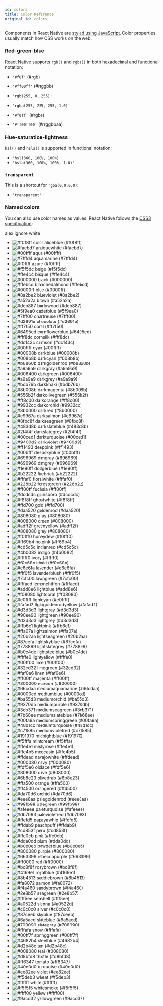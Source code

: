 ```yaml
---
id: colors
title: Color Reference
original_id: colors
---
```


Components in React Native are [styled using JavaScript](style.md). Color properties usually match how [CSS works on the web](https://developer.mozilla.org/en-US/docs/Web/CSS/color_value).

### Red-green-blue

React Native supports `rgb()` and `rgba()` in both hexadecimal and functional notation:

- `'#f0f'` (#rgb)

- `'#ff00ff'` (#rrggbb)

- `'rgb(255, 0, 255)'`

- `'rgba(255, 255, 255, 1.0)'`

- `'#f0ff'` (#rgba)

- `'#ff00ff00'` (#rrggbbaa)

### Hue-saturation-lightness

`hsl()` and `hsla()` is supported in functional notation:

- `'hsl(360, 100%, 100%)'`
- `'hsla(360, 100%, 100%, 1.0)'`

### `transparent`

This is a shortcut for `rgba(0,0,0,0)`:

- `'transparent'`

### Named colors

You can also use color names as values. React Native follows the [CSS3 specification](http://www.w3.org/TR/css3-color/#svg-color):

alex ignore white

- ![#f0f8ff](https://placehold.it/15/f0f8ff/000000?text=+) color aliceblue (#f0f8ff)
- ![#faebd7](https://placehold.it/15/faebd7/000000?text=+) antiquewhite (#faebd7)
- ![#00ffff](https://placehold.it/15/00ffff/000000?text=+) aqua (#00ffff)
- ![#7fffd4](https://placehold.it/15/7fffd4/000000?text=+) aquamarine (#7fffd4)
- ![#f0ffff](https://placehold.it/15/f0ffff/000000?text=+) azure (#f0ffff)
- ![#f5f5dc](https://placehold.it/15/f5f5dc/000000?text=+) beige (#f5f5dc)
- ![#ffe4c4](https://placehold.it/15/ffe4c4/000000?text=+) bisque (#ffe4c4)
- ![#000000](https://placehold.it/15/000000/000000?text=+) black (#000000)
- ![#ffebcd](https://placehold.it/15/ffebcd/000000?text=+) blanchedalmond (#ffebcd)
- ![#0000ff](https://placehold.it/15/0000ff/000000?text=+) blue (#0000ff)
- ![#8a2be2](https://placehold.it/15/8a2be2/000000?text=+) blueviolet (#8a2be2)
- ![#a52a2a](https://placehold.it/15/a52a2a/000000?text=+) brown (#a52a2a)
- ![#deb887](https://placehold.it/15/deb887/000000?text=+) burlywood (#deb887)
- ![#5f9ea0](https://placehold.it/15/5f9ea0/000000?text=+) cadetblue (#5f9ea0)
- ![#7fff00](https://placehold.it/15/7fff00/000000?text=+) chartreuse (#7fff00)
- ![#d2691e](https://placehold.it/15/d2691e/000000?text=+) chocolate (#d2691e)
- ![#ff7f50](https://placehold.it/15/ff7f50/000000?text=+) coral (#ff7f50)
- ![#6495ed](https://placehold.it/15/6495ed/000000?text=+) cornflowerblue (#6495ed)
- ![#fff8dc](https://placehold.it/15/fff8dc/000000?text=+) cornsilk (#fff8dc)
- ![#dc143c](https://placehold.it/15/dc143c/000000?text=+) crimson (#dc143c)
- ![#00ffff](https://placehold.it/15/00ffff/000000?text=+) cyan (#00ffff)
- ![#00008b](https://placehold.it/15/00008b/000000?text=+) darkblue (#00008b)
- ![#008b8b](https://placehold.it/15/008b8b/000000?text=+) darkcyan (#008b8b)
- ![#b8860b](https://placehold.it/15/b8860b/000000?text=+) darkgoldenrod (#b8860b)
- ![#a9a9a9](https://placehold.it/15/a9a9a9/000000?text=+) darkgray (#a9a9a9)
- ![#006400](https://placehold.it/15/006400/000000?text=+) darkgreen (#006400)
- ![#a9a9a9](https://placehold.it/15/a9a9a9/000000?text=+) darkgrey (#a9a9a9)
- ![#bdb76b](https://placehold.it/15/bdb76b/000000?text=+) darkkhaki (#bdb76b)
- ![#8b008b](https://placehold.it/15/8b008b/000000?text=+) darkmagenta (#8b008b)
- ![#556b2f](https://placehold.it/15/556b2f/000000?text=+) darkolivegreen (#556b2f)
- ![#ff8c00](https://placehold.it/15/ff8c00/000000?text=+) darkorange (#ff8c00)
- ![#9932cc](https://placehold.it/15/9932cc/000000?text=+) darkorchid (#9932cc)
- ![#8b0000](https://placehold.it/15/8b0000/000000?text=+) darkred (#8b0000)
- ![#e9967a](https://placehold.it/15/e9967a/000000?text=+) darksalmon (#e9967a)
- ![#8fbc8f](https://placehold.it/15/8fbc8f/000000?text=+) darkseagreen (#8fbc8f)
- ![#483d8b](https://placehold.it/15/483d8b/000000?text=+) darkslateblue (#483d8b)
- ![#2f4f4f](https://placehold.it/15/2f4f4f/000000?text=+) darkslategrey (#2f4f4f)
- ![#00ced1](https://placehold.it/15/00ced1/000000?text=+) darkturquoise (#00ced1)
- ![#9400d3](https://placehold.it/15/9400d3/000000?text=+) darkviolet (#9400d3)
- ![#ff1493](https://placehold.it/15/ff1493/000000?text=+) deeppink (#ff1493)
- ![#00bfff](https://placehold.it/15/00bfff/000000?text=+) deepskyblue (#00bfff)
- ![#696969](https://placehold.it/15/696969/000000?text=+) dimgray (#696969)
- ![#696969](https://placehold.it/15/696969/000000?text=+) dimgrey (#696969)
- ![#1e90ff](https://placehold.it/15/1e90ff/000000?text=+) dodgerblue (#1e90ff)
- ![#b22222](https://placehold.it/15/b22222/000000?text=+) firebrick (#b22222)
- ![#fffaf0](https://placehold.it/15/fffaf0/000000?text=+) floralwhite (#fffaf0)
- ![#228b22](https://placehold.it/15/228b22/000000?text=+) forestgreen (#228b22)
- ![#ff00ff](https://placehold.it/15/ff00ff/000000?text=+) fuchsia (#ff00ff)
- ![#dcdcdc](https://placehold.it/15/dcdcdc/000000?text=+) gainsboro (#dcdcdc)
- ![#f8f8ff](https://placehold.it/15/f8f8ff/000000?text=+) ghostwhite (#f8f8ff)
- ![#ffd700](https://placehold.it/15/ffd700/000000?text=+) gold (#ffd700)
- ![#daa520](https://placehold.it/15/daa520/000000?text=+) goldenrod (#daa520)
- ![#808080](https://placehold.it/15/808080/000000?text=+) gray (#808080)
- ![#008000](https://placehold.it/15/008000/000000?text=+) green (#008000)
- ![#adff2f](https://placehold.it/15/adff2f/000000?text=+) greenyellow (#adff2f)
- ![#808080](https://placehold.it/15/808080/000000?text=+) grey (#808080)
- ![#f0fff0](https://placehold.it/15/f0fff0/000000?text=+) honeydew (#f0fff0)
- ![#ff69b4](https://placehold.it/15/ff69b4/000000?text=+) hotpink (#ff69b4)
- ![#cd5c5c](https://placehold.it/15/cd5c5c/000000?text=+) indianred (#cd5c5c)
- ![#4b0082](https://placehold.it/15/4b0082/000000?text=+) indigo (#4b0082)
- ![#fffff0](https://placehold.it/15/fffff0/000000?text=+) ivory (#fffff0)
- ![#f0e68c](https://placehold.it/15/f0e68c/000000?text=+) khaki (#f0e68c)
- ![#e6e6fa](https://placehold.it/15/e6e6fa/000000?text=+) lavender (#e6e6fa)
- ![#fff0f5](https://placehold.it/15/fff0f5/000000?text=+) lavenderblush (#fff0f5)
- ![#7cfc00](https://placehold.it/15/7cfc00/000000?text=+) lawngreen (#7cfc00)
- ![#fffacd](https://placehold.it/15/fffacd/000000?text=+) lemonchiffon (#fffacd)
- ![#add8e6](https://placehold.it/15/add8e6/000000?text=+) lightblue (#add8e6)
- ![#f08080](https://placehold.it/15/f08080/000000?text=+) lightcoral (#f08080)
- ![#e0ffff](https://placehold.it/15/e0ffff/000000?text=+) lightcyan (#e0ffff)
- ![#fafad2](https://placehold.it/15/fafad2/000000?text=+) lightgoldenrodyellow (#fafad2)
- ![#d3d3d3](https://placehold.it/15/d3d3d3/000000?text=+) lightgray (#d3d3d3)
- ![#90ee90](https://placehold.it/15/90ee90/000000?text=+) lightgreen (#90ee90)
- ![#d3d3d3](https://placehold.it/15/d3d3d3/000000?text=+) lightgrey (#d3d3d3)
- ![#ffb6c1](https://placehold.it/15/ffb6c1/000000?text=+) lightpink (#ffb6c1)
- ![#ffa07a](https://placehold.it/15/ffa07a/000000?text=+) lightsalmon (#ffa07a)
- ![#20b2aa](https://placehold.it/15/20b2aa/000000?text=+) lightseagreen (#20b2aa)
- ![#87cefa](https://placehold.it/15/87cefa/000000?text=+) lightskyblue (#87cefa)
- ![#778899](https://placehold.it/15/778899/000000?text=+) lightslategrey (#778899)
- ![#b0c4de](https://placehold.it/15/b0c4de/000000?text=+) lightsteelblue (#b0c4de)
- ![#ffffe0](https://placehold.it/15/ffffe0/000000?text=+) lightyellow (#ffffe0)
- ![#00ff00](https://placehold.it/15/00ff00/000000?text=+) lime (#00ff00)
- ![#32cd32](https://placehold.it/15/32cd32/000000?text=+) limegreen (#32cd32)
- ![#faf0e6](https://placehold.it/15/faf0e6/000000?text=+) linen (#faf0e6)
- ![#ff00ff](https://placehold.it/15/ff00ff/000000?text=+) magenta (#ff00ff)
- ![#800000](https://placehold.it/15/800000/000000?text=+) maroon (#800000)
- ![#66cdaa](https://placehold.it/15/66cdaa/000000?text=+) mediumaquamarine (#66cdaa)
- ![#0000cd](https://placehold.it/15/0000cd/000000?text=+) mediumblue (#0000cd)
- ![#ba55d3](https://placehold.it/15/ba55d3/000000?text=+) mediumorchid (#ba55d3)
- ![#9370db](https://placehold.it/15/9370db/000000?text=+) mediumpurple (#9370db)
- ![#3cb371](https://placehold.it/15/3cb371/000000?text=+) mediumseagreen (#3cb371)
- ![#7b68ee](https://placehold.it/15/7b68ee/000000?text=+) mediumslateblue (#7b68ee)
- ![#00fa9a](https://placehold.it/15/00fa9a/000000?text=+) mediumspringgreen (#00fa9a)
- ![#48d1cc](https://placehold.it/15/48d1cc/000000?text=+) mediumturquoise (#48d1cc)
- ![#c71585](https://placehold.it/15/c71585/000000?text=+) mediumvioletred (#c71585)
- ![#191970](https://placehold.it/15/191970/000000?text=+) midnightblue (#191970)
- ![#f5fffa](https://placehold.it/15/f5fffa/000000?text=+) mintcream (#f5fffa)
- ![#ffe4e1](https://placehold.it/15/ffe4e1/000000?text=+) mistyrose (#ffe4e1)
- ![#ffe4b5](https://placehold.it/15/ffe4b5/000000?text=+) moccasin (#ffe4b5)
- ![#ffdead](https://placehold.it/15/ffdead/000000?text=+) navajowhite (#ffdead)
- ![#000080](https://placehold.it/15/000080/000000?text=+) navy (#000080)
- ![#fdf5e6](https://placehold.it/15/fdf5e6/000000?text=+) oldlace (#fdf5e6)
- ![#808000](https://placehold.it/15/808000/000000?text=+) olive (#808000)
- ![#6b8e23](https://placehold.it/15/6b8e23/000000?text=+) olivedrab (#6b8e23)
- ![#ffa500](https://placehold.it/15/ffa500/000000?text=+) orange (#ffa500)
- ![#ff4500](https://placehold.it/15/ff4500/000000?text=+) orangered (#ff4500)
- ![#da70d6](https://placehold.it/15/da70d6/000000?text=+) orchid (#da70d6)
- ![#eee8aa](https://placehold.it/15/eee8aa/000000?text=+) palegoldenrod (#eee8aa)
- ![#98fb98](https://placehold.it/15/98fb98/000000?text=+) palegreen (#98fb98)
- ![#afeeee](https://placehold.it/15/afeeee/000000?text=+) paleturquoise (#afeeee)
- ![#db7093](https://placehold.it/15/db7093/000000?text=+) palevioletred (#db7093)
- ![#ffefd5](https://placehold.it/15/ffefd5/000000?text=+) papayawhip (#ffefd5)
- ![#ffdab9](https://placehold.it/15/ffdab9/000000?text=+) peachpuff (#ffdab9)
- ![#cd853f](https://placehold.it/15/cd853f/000000?text=+) peru (#cd853f)
- ![#ffc0cb](https://placehold.it/15/ffc0cb/000000?text=+) pink (#ffc0cb)
- ![#dda0dd](https://placehold.it/15/dda0dd/000000?text=+) plum (#dda0dd)
- ![#b0e0e6](https://placehold.it/15/b0e0e6/000000?text=+) powderblue (#b0e0e6)
- ![#800080](https://placehold.it/15/800080/000000?text=+) purple (#800080)
- ![#663399](https://placehold.it/15/663399/000000?text=+) rebeccapurple (#663399)
- ![#ff0000](https://placehold.it/15/ff0000/000000?text=+) red (#ff0000)
- ![#bc8f8f](https://placehold.it/15/bc8f8f/000000?text=+) rosybrown (#bc8f8f)
- ![#4169e1](https://placehold.it/15/4169e1/000000?text=+) royalblue (#4169e1)
- ![#8b4513](https://placehold.it/15/8b4513/000000?text=+) saddlebrown (#8b4513)
- ![#fa8072](https://placehold.it/15/fa8072/000000?text=+) salmon (#fa8072)
- ![#f4a460](https://placehold.it/15/f4a460/000000?text=+) sandybrown (#f4a460)
- ![#2e8b57](https://placehold.it/15/2e8b57/000000?text=+) seagreen (#2e8b57)
- ![#fff5ee](https://placehold.it/15/fff5ee/000000?text=+) seashell (#fff5ee)
- ![#a0522d](https://placehold.it/15/a0522d/000000?text=+) sienna (#a0522d)
- ![#c0c0c0](https://placehold.it/15/c0c0c0/000000?text=+) silver (#c0c0c0)
- ![#87ceeb](https://placehold.it/15/87ceeb/000000?text=+) skyblue (#87ceeb)
- ![#6a5acd](https://placehold.it/15/6a5acd/000000?text=+) slateblue (#6a5acd)
- ![#708090](https://placehold.it/15/708090/000000?text=+) slategray (#708090)
- ![#fffafa](https://placehold.it/15/fffafa/000000?text=+) snow (#fffafa)
- ![#00ff7f](https://placehold.it/15/00ff7f/000000?text=+) springgreen (#00ff7f)
- ![#4682b4](https://placehold.it/15/4682b4/000000?text=+) steelblue (#4682b4)
- ![#d2b48c](https://placehold.it/15/d2b48c/000000?text=+) tan (#d2b48c)
- ![#008080](https://placehold.it/15/008080/000000?text=+) teal (#008080)
- ![#d8bfd8](https://placehold.it/15/d8bfd8/000000?text=+) thistle (#d8bfd8)
- ![#ff6347](https://placehold.it/15/ff6347/000000?text=+) tomato (#ff6347)
- ![#40e0d0](https://placehold.it/15/40e0d0/000000?text=+) turquoise (#40e0d0)
- ![#ee82ee](https://placehold.it/15/ee82ee/000000?text=+) violet (#ee82ee)
- ![#f5deb3](https://placehold.it/15/f5deb3/000000?text=+) wheat (#f5deb3)
- ![#ffffff](https://placehold.it/15/ffffff/000000?text=+) white (#ffffff)
- ![#f5f5f5](https://placehold.it/15/f5f5f5/000000?text=+) whitesmoke (#f5f5f5)
- ![#ffff00](https://placehold.it/15/ffff00/000000?text=+) yellow (#ffff00)
- ![#9acd32](https://placehold.it/15/9acd32/000000?text=+) yellowgreen (#9acd32)
